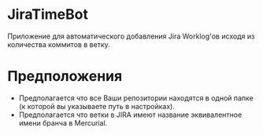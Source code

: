 # JiraTimeBot
Приложение для автоматического добавления Jira Worklog'ов исходя из количества коммитов в ветку.

# Предположения
 - Предполагается что все Ваши репозитории находятся в одной папке (к которой вы указываете путь в настройках).
 - Предполагается что ветки в JIRA имеют название эквивалентное имени бранча в Mercurial.

